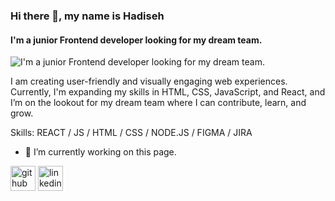 ### Hi there 👋, my name is Hadiseh
####  I'm a junior Frontend developer looking for my dream team.
![ I'm a junior Frontend developer looking for my dream team.](https://arturssmirnovs.github.io/github-profile-readme-generator/images/banner.png)

I am creating user-friendly and visually engaging web experiences. Currently, I'm expanding my skills in HTML, CSS, JavaScript, and React, and I’m on the lookout for my dream team where I can contribute, learn, and grow. 

Skills: REACT / JS / HTML / CSS / NODE.JS / FIGMA / JIRA

- 🔭 I’m currently working on this page. 


[<img src='https://cdn.jsdelivr.net/npm/simple-icons@3.0.1/icons/github.svg' alt='github' height='40'>](https://github.com/Hadi-RM)  [<img src='https://cdn.jsdelivr.net/npm/simple-icons@3.0.1/icons/linkedin.svg' alt='linkedin' height='40'>](https://www.linkedin.com/in/hadiseh-rashidi/)  

